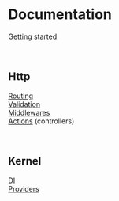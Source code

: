 # Documentation

[Getting started](https://github.com/nyx-php/docs/documentation/getting-started.md)

<br>


## Http
[Routing](https://github.com/nyx-php/docs/documentation/routing.md)
<br>[Validation](https://github.com/nyx-php/docs/documentation/validation.md)
<br>[Middlewares](https://github.com/nyx-php/docs/documentation/middlewares.md)
<br>[Actions](https://github.com/nyx-php/docs/documentation/actions.md) (controllers)

<br>

## Kernel
[DI](https://github.com/nyx-php/docs/documentation/di.md)
<br>[Providers](https://github.com/nyx-php/docs/documentation/providers.md)
